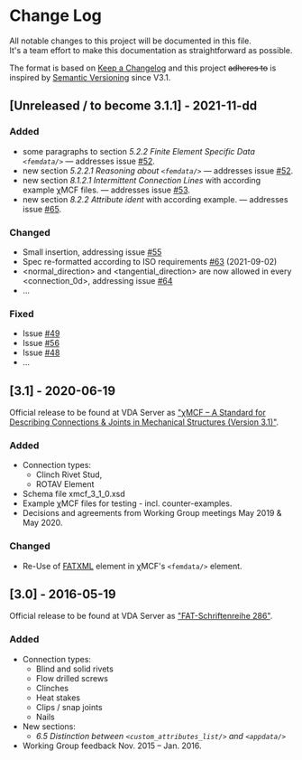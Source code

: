 <!-- Format of this CHANGELOG is inspired by 
  https://keepachangelog.com/de/0.3.0/ and 
  https://gist.github.com/juampynr/4c18214a8eb554084e21d6e288a18a2c 
-->

# Change Log
All notable changes to this project will be documented in this file.  
It's a team effort to make this documentation as straightforward as possible. 

The format is based on [Keep a Changelog](http://keepachangelog.com/)
and this project ~~adheres to~~ is inspired by [Semantic Versioning](http://semver.org/) since V3.1.

 
## [Unreleased / to become 3.1.1] - 2021-11-dd
 
### Added
- some paragraphs to section _5.2.2	Finite Element Specific Data `<femdata/>`_ 
  &mdash; addresses issue [#52](https://github.com/economidis-nick/createXSDforxMCF/issues/52).
- new section _5.2.2.1	Reasoning about `<femdata/>`_ 
  &mdash; addresses issue [#52](https://github.com/economidis-nick/createXSDforxMCF/issues/52).
- new section _8.1.2.1	Intermittent Connection Lines_ with according example &chi;MCF files. 
  &mdash; addresses issue [#53](https://github.com/economidis-nick/createXSDforxMCF/issues/53).
- new section _8.2.2 Attribute ident_ with according example.
  &mdash; addresses issue [#65](https://github.com/economidis-nick/createXSDforxMCF/issues/65).

### Changed
- Small insertion, addressing issue [#55](https://github.com/economidis-nick/createXSDforxMCF/issues/55)
- Spec re-formatted according to ISO requirements [#63](https://github.com/economidis-nick/createXSDforxMCF/issues/63) (2021-09-02)
- <normal_direction> and <tangential_direction> are now allowed in every <connection_0d>, addressing issue [#64](https://github.com/economidis-nick/createXSDforxMCF/issues/64)
- &hellip;

### Fixed
- Issue [#49](https://github.com/economidis-nick/createXSDforxMCF/issues/49)
- Issue [#56](https://github.com/economidis-nick/createXSDforxMCF/issues/56)
- Issue [#48](https://github.com/economidis-nick/createXSDforxMCF/issues/48)
- &hellip;


## [3.1] - 2020-06-19
Official release to be found at VDA Server as ["&chi;MCF &ndash; A Standard for Describing Connections & Joints in Mechanical Structures (Version 3.1)"](https://www.vda.de/en/services/Publications/Publication.~1654~.html).

### Added
- Connection types: 
	- Clinch Rivet Stud, 
	- ROTAV Element
- Schema file xmcf_3_1_0.xsd
- Example &chi;MCF files for testing - incl. counter-examples.
- Decisions and agreements from Working Group meetings May 2019 & May 2020.

### Changed
- Re-Use of [FATXML](https://www.vda.de/de/services/Publikationen/fatxml-format-version-v1.2.html) element in &chi;MCF's `<femdata/>` element.

<!--
### Fixed
 -->

 
## [3.0] - 2016-05-19
Official release to be found at VDA Server as ["FAT-Schriftenreihe 286"](https://www.vda.de/de/services/Publikationen/fat-schriftenreihe-286.html).

### Added
- Connection types: 
	- Blind and solid rivets
	- Flow drilled screws
	- Clinches
	- Heat stakes
	- Clips / snap joints
	- Nails
- New sections:
	- _6.5 Distinction between `<custom_attributes_list/>` and `<appdata/>`_
- Working Group feedback Nov. 2015 &ndash; Jan. 2016.
   
<!--
### Changed
-->

<!--
### Fixed
 -->
